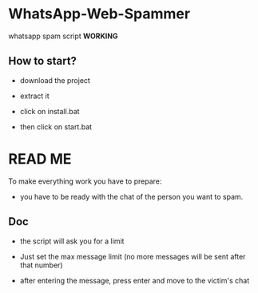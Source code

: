 # WhatsApp-Web-Spammer
whatsapp spam script **WORKING**

## How to start?

- download the project

- extract it

- click on install.bat

- then click on start.bat

# READ ME

To make everything work you have to prepare:

- you have to be ready with the chat of the person you want to spam.

## Doc

- the script will ask you for a limit

* Just set the max message limit (no more messages will be sent after that number)

- after entering the message, press enter and move to the victim's chat
